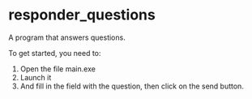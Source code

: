# responder_questions


A program that answers questions.

To get started, you need to:
1. Open the file main.exe
2. Launch it
3. And fill in the field with the question, then click on the send button.
